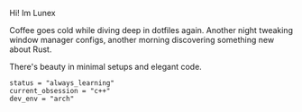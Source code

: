 Hi! Im Lunex

Coffee goes cold while diving deep in dotfiles again. Another night tweaking window manager configs, another morning discovering something new about Rust. 

There's beauty in minimal setups and elegant code.

```
status = "always_learning"
current_obsession = "c++"
dev_env = "arch"
```

